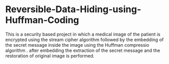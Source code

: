 # Reversible-Data-Hiding-using-Huffman-Coding
This is a security based project in which a medical image of the patient is encrypted using the stream cipher algorithm followed by the embedding of the secret message inside the image using the Huffman compressio algorithm .
after embedding the extraction of the secret message and the restoration of original image is performed.
